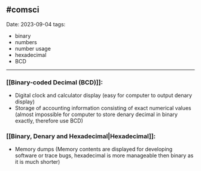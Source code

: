 #comsci 
---
Date: 2023-09-04
tags:
  - binary
  - numbers
  - number usage
  - hexadecimal
  - BCD
---
### [[Binary-coded Decimal (BCD)]]: 

- Digital clock and calculator display (easy for computer to output denary display)
- Storage of accounting information consisting of exact numerical values (almost impossible for computer to store denary decimal in binary exactly, therefore use BCD)

### [[Binary, Denary and Hexadecimal|Hexadecimal]]: 

- Memory dumps (Memory contents are displayed for developing software or trace bugs, hexadecimal is more manageable then binary as it is much shorter)
